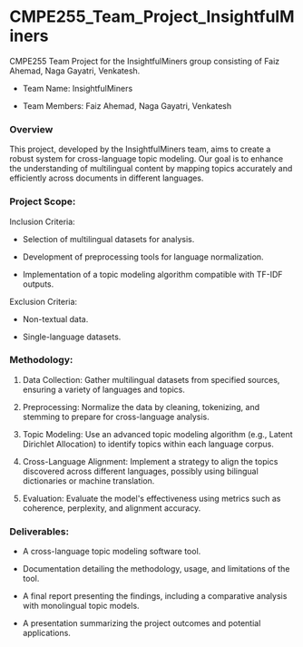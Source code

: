 # CMPE255_Team_Project_InsightfulMiners

CMPE255 Team Project for the InsightfulMiners group consisting of Faiz Ahemad, Naga Gayatri, Venkatesh.

- Team Name: InsightfulMiners

- Team Members: Faiz Ahemad, Naga Gayatri, Venkatesh

### Overview

This project, developed by the InsightfulMiners team, aims to create a robust system for cross-language topic modeling. Our goal is to enhance the understanding of multilingual content by mapping topics accurately and efficiently across documents in different languages.

### Project Scope:  

Inclusion Criteria:  

- Selection of multilingual datasets for analysis.  

- Development of preprocessing tools for language normalization.    

- Implementation of a topic modeling algorithm compatible with TF-IDF outputs.  

Exclusion Criteria:  

- Non-textual data.  

- Single-language datasets.  

 

### Methodology:  

1. Data Collection: Gather multilingual datasets from specified sources, ensuring a variety of languages and topics.  

2. Preprocessing: Normalize the data by cleaning, tokenizing, and stemming to prepare for cross-language analysis.  

3. Topic Modeling: Use an advanced topic modeling algorithm (e.g., Latent Dirichlet Allocation) to identify topics within each language corpus.  

4. Cross-Language Alignment: Implement a strategy to align the topics discovered across different languages, possibly using bilingual dictionaries or machine translation.  

5. Evaluation: Evaluate the model's effectiveness using metrics such as coherence, perplexity, and alignment accuracy.  


### Deliverables:  

- A cross-language topic modeling software tool.  

- Documentation detailing the methodology, usage, and limitations of the tool.  

- A final report presenting the findings, including a comparative analysis with monolingual topic models.  

- A presentation summarizing the project outcomes and potential applications. 
